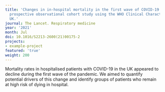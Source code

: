 ```yaml
---
title: 'Changes in in-hospital mortality in the first wave of COVID-19: a multicentre
  prospective observational cohort study using the WHO Clinical Characterisation Protocol
  UK.'
journal: The Lancet. Respiratory medicine
year: '2021'
month: Jul
doi: 10.1016/S2213-2600(21)00175-2
projects:
- example-project
featured: 'true'
weight: 200
---
```


Mortality rates in hospitalised patients with COVID-19 in the UK appeared to decline during the first wave of the pandemic. We aimed to quantify potential drivers of this change and identify groups of patients who remain at high risk of dying in hospital.